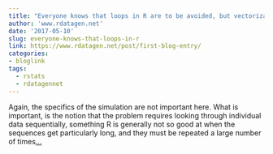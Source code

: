 ```yaml
---
title: "Everyone knows that loops in R are to be avoided, but vectorization is not always possible"
author: 'www.rdatagen.net'
date: '2017-05-10'
slug: everyone-knows-that-loops-in-r
link: https://www.rdatagen.net/post/first-blog-entry/
categories:
- bloglink
tags:
  - rstats
  - rdatagennet
---
```


Again, the specifics of the simulation are not important here. What is important, is the notion that the problem requires looking through individual data sequentially, something R is generally not so good at when the sequences get particularly long, and they must be repeated a large number of times[... <i class="fas fa-external-link-alt"></i>](https://www.rdatagen.net/post/first-blog-entry/)


